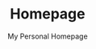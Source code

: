 <h1 style="text-align:center;"> Homepage </h1>
<p style="text-align:center;"> My Personal Homepage </p>
